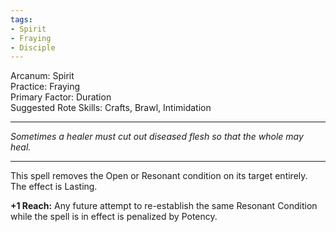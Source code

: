 ```yaml
---
tags:
- Spirit
- Fraying
- Disciple
---
```


Arcanum: Spirit\
Practice: Fraying\
Primary Factor: Duration\
Suggested Rote Skills: Crafts, Brawl, Intimidation

---

_Sometimes a healer must cut out diseased flesh so that the whole may heal._

---

This spell removes the Open or Resonant condition on its target entirely. The effect is Lasting.

**+1 Reach:** Any future attempt to re-establish the same Resonant Condition while the spell is in effect is penalized by Potency.